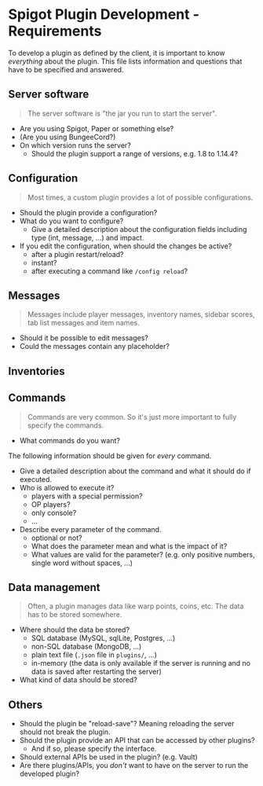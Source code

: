 # Spigot Plugin Development - Requirements

To develop a plugin as defined by the client, it is important to know _everything_ about the plugin.
This file lists information and questions that have to be specified and answered.

## Server software
> The server software is "the jar you run to start the server".

- Are you using Spigot, Paper or something else?
- (Are you using BungeeCord?)
- On which version runs the server?
  - Should the plugin support a range of versions, e.g. 1.8 to 1.14.4?

## Configuration
> Most times, a custom plugin provides a lot of possible configurations.

- Should the plugin provide a configuration?
- What do you want to configure?
  - Give a detailed description about the configuration fields including type (int, message, ...) and impact.
- If you edit the configuration, when should the changes be active?
  - after a plugin restart/reload?
  - instant?
  - after executing a command like `/config reload`?

## Messages
> Messages include player messages, inventory names, sidebar scores, tab list messages and item names.

- Should it be possible to edit messages?
- Could the messages contain any placeholder?

## Inventories

## Commands
> Commands are very common. So it's just more important to fully specify the commands.

- What commands do you want?

The following information should be given for _every_ command.
- Give a detailed description about the command and what it should do if executed.
- Who is allowed to execute it?
  - players with a special permission?
  - OP players?
  - only console?
  - ...
- Describe every parameter of the command.
  - optional or not?
  - What does the parameter mean and what is the impact of it?
  - What values are valid for the parameter? (e.g. only positive numbers, single word without spaces, ...)


## Data management
> Often, a plugin manages data like warp points, coins, etc.
The data has to be stored somewhere.

- Where should the data be stored?
  - SQL database (MySQL, sqlLite, Postgres, ...)
  - non-SQL database (MongoDB, ...)
  - plain text file (`.json` file in `plugins/`, ...)
  - in-memory (the data is only available if the server is running and no data is saved after restarting the server)
- What kind of data should be stored? 
  

## Others
- Should the plugin be "reload-save"? Meaning reloading the server should not break the plugin.
- Should the plugin provide an API that can be accessed by other plugins?
  - And if so, please specify the interface.
- Should external APIs be used in the plugin? (e.g. Vault)
- Are there plugins/APIs, you _don't_ want to have on the server to run the developed plugin?

